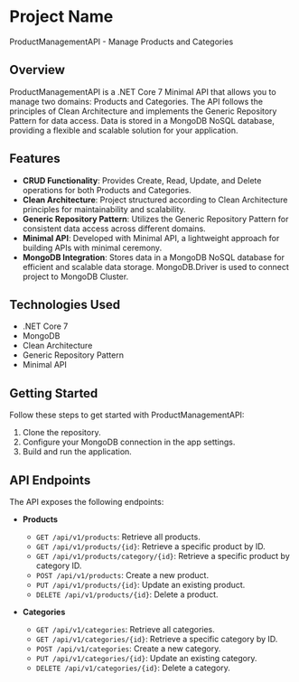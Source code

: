 # Project Name

ProductManagementAPI - Manage Products and Categories

## Overview

ProductManagementAPI is a .NET Core 7 Minimal API that allows you to manage two domains: Products and Categories. The API follows the principles of Clean Architecture and implements the Generic Repository Pattern for data access. Data is stored in a MongoDB NoSQL database, providing a flexible and scalable solution for your application.

## Features

- **CRUD Functionality**: Provides Create, Read, Update, and Delete operations for both Products and Categories.
- **Clean Architecture**: Project structured according to Clean Architecture principles for maintainability and scalability.
- **Generic Repository Pattern**: Utilizes the Generic Repository Pattern for consistent data access across different domains.
- **Minimal API**: Developed with Minimal API, a lightweight approach for building APIs with minimal ceremony.
- **MongoDB Integration**: Stores data in a MongoDB NoSQL database for efficient and scalable data storage. MongoDB.Driver is used to connect project to MongoDB Cluster.

## Technologies Used

- .NET Core 7
- MongoDB
- Clean Architecture
- Generic Repository Pattern
- Minimal API

## Getting Started

Follow these steps to get started with ProductManagementAPI:

1. Clone the repository.
2. Configure your MongoDB connection in the app settings.
3. Build and run the application.

## API Endpoints

The API exposes the following endpoints:

- **Products**
  - `GET /api/v1/products`: Retrieve all products.
  - `GET /api/v1/products/{id}`: Retrieve a specific product by ID.
  - `GET /api/v1/products/category/{id}`: Retrieve a specific product by category ID.
  - `POST /api/v1/products`: Create a new product.
  - `PUT /api/v1/products/{id}`: Update an existing product.
  - `DELETE /api/v1/products/{id}`: Delete a product.

- **Categories**
  - `GET /api/v1/categories`: Retrieve all categories.
  - `GET /api/v1/categories/{id}`: Retrieve a specific category by ID.
  - `POST /api/v1/categories`: Create a new category.
  - `PUT /api/v1/categories/{id}`: Update an existing category.
  - `DELETE /api/v1/categories/{id}`: Delete a category.
